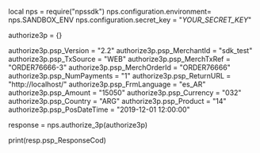 local nps = require("npssdk")
nps.configuration.environment= nps.SANDBOX_ENV
nps.configuration.secret_key = "_YOUR_SECRET_KEY_"


authorize3p = {}

authorize3p.psp_Version = "2.2"
authorize3p.psp_MerchantId = "sdk_test"
authorize3p.psp_TxSource = "WEB"
authorize3p.psp_MerchTxRef = "ORDER76666-3"
authorize3p.psp_MerchOrderId = "ORDER76666"
authorize3p.psp_NumPayments = "1"
authorize3p.psp_ReturnURL = "http://localhost/"
authorize3p.psp_FrmLanguage = "es_AR"
authorize3p.psp_Amount = "15050"
authorize3p.psp_Currency = "032"
authorize3p.psp_Country = "ARG"
authorize3p.psp_Product = "14"
authorize3p.psp_PosDateTime = "2019-12-01 12:00:00"

response = nps.authorize_3p(authorize3p)

print(resp.psp_ResponseCod)
